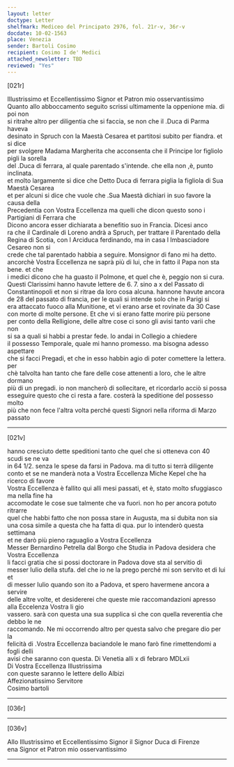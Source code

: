 ```yaml
---
layout: letter
doctype: Letter
shelfmark: Mediceo del Principato 2976, fol. 21r-v, 36r-v
docdate: 10-02-1563
place: Venezia
sender: Bartoli Cosimo
recipient: Cosimo I de' Medici
attached_newsletter: TBD
reviewed: "Yes"
---
```


[021r]  
  
  
Illustrissimo et Eccellentissimo Signor et Patron mio osservantissimo  
Quanto allo abboccamento seguito scrissi ultimamente la oppenione mia. di poi non  
si ritrahe altro per diligentia che si faccia, se non che il .Duca di Parma haveva  
desinato in Spruch con la Maestà Cesarea et partitosi subito per fiandra. et si dice  
per svolgere Madama Margherita che acconsenta che il Principe lor figliolo pigli la sorella  
del .Duca di ferrara, al quale parentado s'intende. che ella non ,è, punto inclinata.   
et molto largamente si dice che Detto Duca di ferrara piglia la figliola di Sua Maestà  Cesarea  
et per alcuni si dice che vuole che .Sua Maestà dichiari in suo favore la causa della  
Precedentia con Vostra Eccellenza ma quelli che dicon questo sono i Partigiani di Ferrara che  
Dicono ancora esser dichiarata a benefitio suo in Francia. Dicesi anco  
ra che il Cardinale di Loreno andrà a Spruch, per trattare il Parentado della  
Regina di Scotia, con l Arciduca ferdinando, ma in casa l Imbasciadore Cesareo non si  
crede che tal parentado habbia a seguire. Monsignor di fano mi ha detto.  
ancorchè Vostra Eccellenza ne saprà più di lui, che in fatto il Papa non sta bene. et che  
i medici dicono che ha guasto il Polmone, et quel che è, peggio non si cura.  
Questi Clarissimi hanno havute lettere de 6. 7. sino a x del Passato di  
Constantinopoli et non si ritrae da loro cosa alcuna. hannone havute ancora  
de 28 del passato di francia, per le quali si intende solo che in Parigi si  
era attaccato fuoco alla Munitione, et vi erano arse et rovinate da 30 Case  
con morte di molte persone. Et che vi si erano fatte morire più persone  
per conto della Relligione, delle altre cose ci sono gli avisi tanto varii che non  
si sa a quali si habbi a prestar fede. Io andai in Collegio a chiedere  
il possesso Temporale, quale mi hanno promesso. ma bisogna adesso aspettare  
che si facci Pregadi, et che in esso habbin agio di poter comettere la lettera. per  
chè talvolta han tanto che fare delle cose attenenti a loro, che le altre dormano  
più di un pregadi. io non mancherò di sollecitare, et ricordarlo acciò si possa  
esseguire questo che ci resta a fare. costerà la speditione del possesso molto  
più che non fece l'altra volta perché questi Signori nella riforma di Marzo passato  
  
---  

[021v]  
  
  
hanno cresciuto dette speditioni tanto che quel che si otteneva con 40 scudi se ne va  
in 64 1/2. senza le spese da farsi in Padova. ma di tutto si terrà diligente  
conto et se ne manderà nota a Vostra Eccellenza  Miche Kepel che ha ricerco di favore  
Vostra Eccellenza è fallito qui alli mesi passati, et è, stato molto sfuggiasco ma nella fine ha  
accomodate le cose sue talmente che va fuori. non ho per ancora potuto ritrarre  
quel che habbi fatto che non possa stare in Augusta, ma si dubita non sia  
una cosa simile a questa che ha fatta di qua. pur lo intenderò questa settimana  
et ne darò più pieno raguaglio a Vostra Eccellenza  
Messer Bernardino Petrella dal Borgo che Studia in Padova desidera che Vostra Eccellenza  
li facci gratia che si possi doctorare in Padova dove sta al servitio di  
messer Iulio della stufa. del che io ne la prego perché mi son servito et di lui et  
di messer Iulio quando son ito a Padova, et spero havermene ancora a servire  
delle altre volte, et desidererei che queste mie raccomandazioni apresso alla Eccelenza Vostra li gio  
vassero. sarà con questa una sua supplica sì che con quella reverentia che debbo le ne  
raccomando. Ne mi occorrendo altro per questa salvo che pregare dio per la  
felicità di .Vostra Eccellenza baciandole le mano farò fine rimettendomi a fogli delli  
avisi che saranno con questa. Di Venetia alli x di febraro MDLxii  
Di Vostra Eccellenza Illustrissima  
con queste saranno le lettere dello Albizi  
Affezionatissimo Servitore  
Cosimo bartoli  
  
---  

[036r]  
  
  
  
---  

[036v]  
  
  
Allo Illustrissimo et Eccellentissimo Signor il Signor Duca di Firenze  
ena Signor et Patron mio osservantissimo  
  
---  

